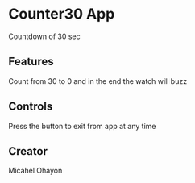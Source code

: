 # Counter30 App
Countdown of 30 sec

## Features
Count from 30 to 0 and in the end the watch will buzz

## Controls
Press the button to exit from app at any time

## Creator
Micahel Ohayon